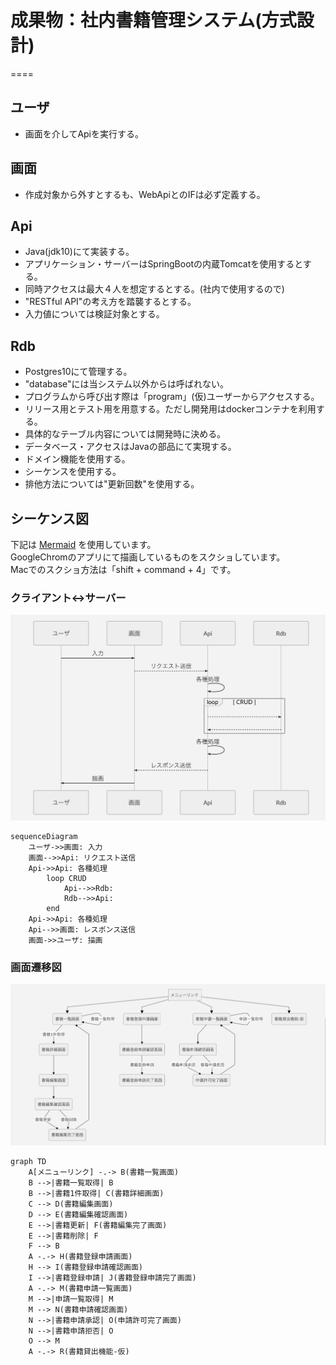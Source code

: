 # 成果物：社内書籍管理システム(方式設計)
====

## ユーザ
+ 画面を介してApiを実行する。

## 画面
+ 作成対象から外すとするも、WebApiとのIFは必ず定義する。

## Api
+ Java(jdk10)にて実装する。
+ アプリケーション・サーバーはSpringBootの内蔵Tomcatを使用するとする。
+ 同時アクセスは最大４人を想定するとする。(社内で使用するので)
+ "RESTful API"の考え方を踏襲するとする。
+ 入力値については検証対象とする。

## Rdb
+ Postgres10にて管理する。
+ "database"には当システム以外からは呼ばれない。
+ プログラムから呼び出す際は「program」(仮)ユーザーからアクセスする。
+ リリース用とテスト用を用意する。ただし開発用はdockerコンテナを利用する。
+ 具体的なテーブル内容については開発時に決める。
+ データベース・アクセスはJavaの部品にて実現する。
+ ドメイン機能を使用する。
+ シーケンスを使用する。
+ 排他方法については"更新回数"を使用する。

## シーケンス図

下記は [Mermaid](https://mermaidjs.github.io/) を使用しています。  
GoogleChromのアプリにて描画しているものをスクショしています。  
Macでのスクショ方法は「shift + command + 4」です。  

### クライアント<->サーバー

![overview image](./image/01.png?raw=true)

```mermaid
sequenceDiagram
	ユーザ->>画面: 入力  
	画面-->>Api: リクエスト送信  
	Api->>Api: 各種処理
	    loop CRUD
            Api-->>Rdb: 
            Rdb-->>Api: 
	    end
	Api->>Api: 各種処理
	Api-->>画面: レスポンス送信  
	画面->>ユーザ: 描画
```

### 画面遷移図

![overview image](./image/02.png?raw=true)

```mermaid
graph TD
	A[メニューリンク] -.-> B(書籍一覧画面)
	B -->|書籍一覧取得| B
	B -->|書籍1件取得| C(書籍詳細画面)
	C --> D(書籍編集画面)
	D --> E(書籍編集確認画面)
	E -->|書籍更新| F(書籍編集完了画面)
	E -->|書籍削除| F
	F --> B
	A -.-> H(書籍登録申請画面)
	H --> I(書籍登録申請確認画面)
	I -->|書籍登録申請| J(書籍登録申請完了画面)
	A -.-> M(書籍申請一覧画面)
	M -->|申請一覧取得| M
	M --> N(書籍申請確認画面)
	N -->|書籍申請承認| O(申請許可完了画面)
	N -->|書籍申請拒否| O
	O --> M
	A -.-> R(書籍貸出機能-仮)
```

